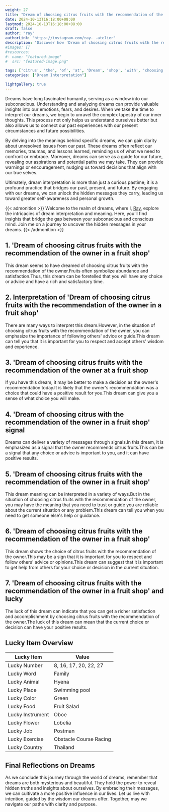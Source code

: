 ```yaml
---
weight: 27
title: "Dream of choosing citrus fruits with the recommendation of the owner at a fruit shop"  # Assuming 'title' column exists
date: 2024-10-13T16:18:00+08:00
lastmod: 2024-10-13T16:18:00+08:00
draft: false
author: "ray"
authorLink: "https://instagram.com/ray._.atelier"
description: "Discover how 'Dream of choosing citrus fruits with the recommendation of the owner at a fruit shop' can interpret your future and uncover its significant meanings in your life."
#images: []
#resources:
#- name: "featured-image"
#  src: "featured-image.png"

tags: ['citrus', 'the', 'of', 'at', 'Dream', 'shop', 'with', 'choosing', 'a', 'fruit', 'recommendation', 'fruits', 'owner']
categories: ["Dream Interpretation"]

lightgallery: true
---
```


Dreams have long fascinated humanity, serving as a window into our subconscious. Understanding and analyzing dreams can provide valuable insights into our emotions, fears, and desires. When we take the time to interpret our dreams, we begin to unravel the complex tapestry of our inner thoughts. This process not only helps us understand ourselves better but also allows us to connect our past experiences with our present circumstances and future possibilities.

By delving into the meanings behind specific dreams, we can gain clarity about unresolved issues from our past. These dreams often reflect our memories, traumas, and lessons learned, reminding us of what we need to confront or embrace. Moreover, dreams can serve as a guide for our future, revealing our aspirations and potential paths we may take. They can provide warnings or encouragement, nudging us toward decisions that align with our true selves.

Ultimately, dream interpretation is more than just a curious pastime; it is a profound practice that bridges our past, present, and future. By engaging with our dreams, we can unlock the hidden messages they carry, leading us toward greater self-awareness and personal growth.

{{< admonition >}}
Welcome to the realm of dreams, where I, [Ray](https://instagram.com/ray._.atelier), explore the intricacies of dream interpretation and meaning. Here, you’ll find insights that bridge the gap between your subconscious and conscious mind. Join me on a journey to uncover the hidden messages in your dreams.
{{< /admonition >}}


## 1. 'Dream of choosing citrus fruits with the recommendation of the owner in a fruit shop'
This dream seems to have dreamed of choosing citrus fruits with the recommendation of the owner.Fruits often symbolize abundance and satisfaction.Thus, this dream can be foretelled that you will have any choice or advice and have a rich and satisfactory time.

## 2. Interpretation of 'Dream of choosing citrus fruits with the recommendation of the owner in a fruit shop'
There are many ways to interpret this dream.However, in the situation of choosing citrus fruits with the recommendation of the owner, you can emphasize the importance of following others' advice or guide.This dream can tell you that it is important for you to respect and accept others' wisdom and experience.

## 3. 'Dream of choosing citrus fruits with the recommendation of the owner at a fruit shop
If you have this dream, it may be better to make a decision as the owner's recommendation today.It is likely that the owner's recommendation was a choice that could have a positive result for you.This dream can give you a sense of what choice you will make.

## 4. 'Dream of choosing citrus with the recommendation of the owner in a fruit shop' signal
Dreams can deliver a variety of messages through signals.In this dream, it is emphasized as a signal that the owner recommends citrus fruits.This can be a signal that any choice or advice is important to you, and it can have positive results.

## 5. 'Dream of choosing citrus fruits with the recommendation of the owner in a fruit shop'
This dream meaning can be interpreted in a variety of ways.But in the situation of choosing citrus fruits with the recommendation of the owner, you may have the meaning that you need to trust or guide you are reliable about the current situation or any problem.This dream can tell you when you need to get someone else's help or guidance.

## 6. 'Dream of choosing citrus fruits with the recommendation of the owner in a fruit shop'
This dream shows the choice of citrus fruits with the recommendation of the owner.This may be a sign that it is important for you to respect and follow others' advice or opinions.This dream can suggest that it is important to get help from others for your choice or decision in the current situation.

## 7. 'Dream of choosing citrus fruits with the recommendation of the owner in a fruit shop' and lucky
The luck of this dream can indicate that you can get a richer satisfaction and accomplishment by choosing citrus fruits with the recommendation of the owner.The luck of this dream can mean that the current choice or decision can have your positive results.

## Lucky Item Overview
| Lucky Item          | Value              |
|---------------|--------------------|
| Lucky Number        | 8, 16, 17, 20, 22, 27  |
| Lucky Word          | Family |
| Lucky Animal        | Hyena |
| Lucky Place         | Swimming pool     |
| Lucky Color         | Green     |
| Lucky Food          | Fruit Salad      |
| Lucky Instrument    | Oboe |
| Lucky Flower        | Lobelia    |
| Lucky Job           | Postman       |
| Lucky Exercise      | Obstacle Course Racing  |
| Lucky Country       | Thailand    |


##  Final Reflections on Dreams

As we conclude this journey through the world of dreams, remember that dreams are both mysterious and beautiful. They hold the power to reveal hidden truths and insights about ourselves. By embracing their messages, we can cultivate a more positive influence in our lives. Let us live with intention, guided by the wisdom our dreams offer. Together, may we navigate our paths with clarity and purpose.

